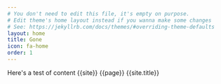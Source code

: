 ```yaml
---
# You don't need to edit this file, it's empty on purpose.
# Edit theme's home layout instead if you wanna make some changes
# See: https://jekyllrb.com/docs/themes/#overriding-theme-defaults
layout: home
title: Gone
icon: fa-home
order: 1
---
```

Here's a test of content
{{site}}
{{page}}
{{site.title}}
